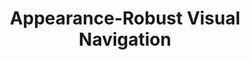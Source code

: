 ---
title: Appearance-Robust Visual Navigation
order: 1
img: /assets/img/appearance_change.png
publications:
  - date: 2019-06-16
    title: "Matchable Image Transformations for Long-term Metric Visual Localization"
    authors: "Lee Clement, Mona Gridseth, Justin Tomasi and Jonathan Kelly"
    venue: "Presented at the Workshop on Image Matching, IEEE Conference on Computer Vision and Pattern Recognition (CVPR), Long Beach, USA, 13-19 June 2019"
    links:
        preprint: /assets/docs/cvpr2019_matchable_abstract.pdf
        poster: /assets/docs/cvpr2019_matchable_poster.pdf
  - date: 2018-08-25
    title: "How to Train a CAT: Learning Canonical Appearance Transformations for Direct Visual Localization Under Illumination Change"
    authors: "Lee Clement and Jonathan Kelly"
    venue: "IEEE Robotics and Automation Letters (RA-L), 2018"
    note: "Presented at the IEEE International Conference on Robotics and Automation (ICRA), Brisbane, Australia, 21 - 25 May 2018"
    links:
        doi: //doi.org/10.1109/LRA.2018.2799741
        preprint: //arxiv.org/pdf/1709.03009
        code: //github.com/utiasSTARS/cat-net
        video: //youtu.be/ej6VNBq3dDE
        poster: /assets/docs/icra2018_cat_poster.pdf
---